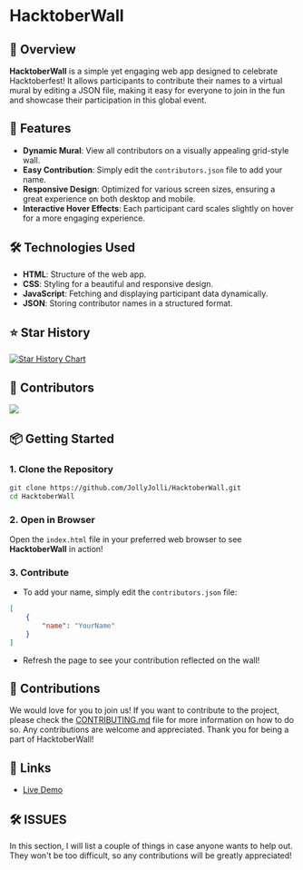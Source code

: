 # HacktoberWall

## 🌟 Overview

**HacktoberWall** is a simple yet engaging web app designed to celebrate Hacktoberfest! It allows participants to contribute their names to a virtual mural by editing a JSON file, making it easy for everyone to join in the fun and showcase their participation in this global event.

## 🚀 Features

- **Dynamic Mural**: View all contributors on a visually appealing grid-style wall.
- **Easy Contribution**: Simply edit the `contributors.json` file to add your name.
- **Responsive Design**: Optimized for various screen sizes, ensuring a great experience on both desktop and mobile.
- **Interactive Hover Effects**: Each participant card scales slightly on hover for a more engaging experience.

## 🛠️ Technologies Used

- **HTML**: Structure of the web app.
- **CSS**: Styling for a beautiful and responsive design.
- **JavaScript**: Fetching and displaying participant data dynamically.
- **JSON**: Storing contributor names in a structured format.

## ⭐️ Star History

[![Star History Chart](https://api.star-history.com/svg?repos=jollyjolli/HacktoberWall&type=Date)](https://star-history.com/#jollyjolli/HacktoberWall&Date)

## 🎁 Contributors
<a href="https://github.com/jollyjolli/hacktoberwall/graphs/contributors">
  <img src="https://contrib.rocks/image?repo=jollyjolli/hacktoberwall" />
</a>

## 📦 Getting Started

### 1. Clone the Repository

```bash
git clone https://github.com/JollyJolli/HacktoberWall.git
cd HacktoberWall
```

### 2. Open in Browser

Open the `index.html` file in your preferred web browser to see **HacktoberWall** in action!

### 3. Contribute

- To add your name, simply edit the `contributors.json` file:

```json
[
    {
        "name": "YourName"
    }
]
```

- Refresh the page to see your contribution reflected on the wall!

## 🤝 Contributions

We would love for you to join us! If you want to contribute to the project, please check the [CONTRIBUTING.md](CONTRIBUTING.md) file for more information on how to do so. Any contributions are welcome and appreciated. Thank you for being a part of HacktoberWall!

## 🔗 Links

- [Live Demo](https://hacktoberwall.formen.cc)

## 🛠️ ISSUES

In this section, I will list a couple of things in case anyone wants to help out. They won't be too difficult, so any contributions will be greatly appreciated!
